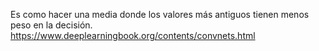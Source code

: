Es como hacer una media donde los valores más antiguos tienen menos peso en la decisión.
https://www.deeplearningbook.org/contents/convnets.html
